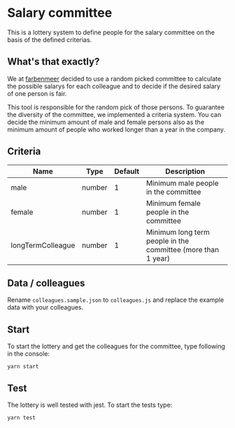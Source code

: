 # Salary committee

This is a lottery system to define people for the salary committee on the basis of the defined criterias.

## What's that exactly?

We at [farbenmeer](https://farbenmeer.de/) decided to use a random picked committee to calculate the possible salarys for each colleague and to decide if the desired salary of one person is fair.

This tool is responsible for the random pick of those persons. To guarantee the diversity of the committee, we implemented a criteria system. You can decide the minimum amount of male and female persons also as the minimum amount of people who worked longer than a year in the company.

## Criteria

| Name              | Type   | Default | Description                                                  |
| ----------------- | ------ | ------- | ------------------------------------------------------------ |
| male              | number | 1       | Minimum male people in the committee                         |
| female            | number | 1       | Minimum female people in the committee                       |
| longTermColleague | number | 1       | Minimum long term people in the committee (more than 1 year) |

## Data / colleagues

Rename `colleagues.sample.json` to `colleagues.js` and replace the example data with your colleagues.

## Start

To start the lottery and get the colleagues for the committee, type following in the console:

```
yarn start
```

## Test

The lottery is well tested with jest. To start the tests type:

```
yarn test
```
